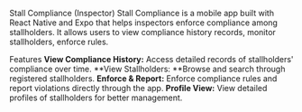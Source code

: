 Stall Compliance (Inspector)
Stall Compliance is a mobile app built with React Native and Expo that helps inspectors   enforce compliance among stallholders. It allows users to view compliance history records, monitor stallholders, enforce rules.

Features
**View Compliance History:** Access detailed records of stallholders' compliance over time.
**View Stallholders: **Browse and search through registered stallholders.
**Enforce & Report:** Enforce compliance rules and report violations directly through the app.
**Profile View:** View detailed profiles of stallholders for better management.
